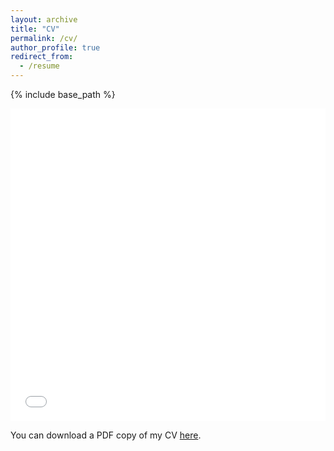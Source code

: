 ```yaml
---
layout: archive
title: "CV"
permalink: /cv/
author_profile: true
redirect_from:
  - /resume
---
```


{% include base_path %}

<iframe src="/files/paper1.pdf" width="100%" height="500" frameborder="no" border="0" marginwidth="0" marginheight="0"></iframe>

You can download a PDF copy of my CV [here](/files/paper1.pdf).

